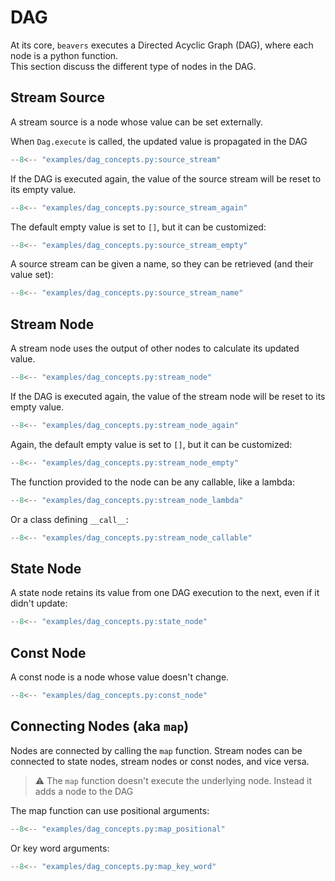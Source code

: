 
# DAG

At its core, `beavers` executes a Directed Acyclic Graph (DAG), where each node is a python function.   
This section discuss the different type of nodes in the DAG.

## Stream Source

A stream source is a node whose value can be set externally.

When `Dag.execute` is called, the updated value is propagated in the DAG

```python
--8<-- "examples/dag_concepts.py:source_stream"
```

If the DAG is executed again, the value of the source stream will be reset to its empty value.

```python
--8<-- "examples/dag_concepts.py:source_stream_again"
```

The default empty value is set to `[]`, but it can be customized:

```python
--8<-- "examples/dag_concepts.py:source_stream_empty"
```

A source stream can be given a name, so they can be retrieved (and their value set):

```python
--8<-- "examples/dag_concepts.py:source_stream_name"
```

## Stream Node

A stream node uses the output of other nodes to calculate its updated value. 

```python
--8<-- "examples/dag_concepts.py:stream_node"
```

If the DAG is executed again, the value of the stream node will be reset to its empty value.

```python
--8<-- "examples/dag_concepts.py:stream_node_again"
```

Again, the default empty value is set to `[]`, but it can be customized:
```python
--8<-- "examples/dag_concepts.py:stream_node_empty"
```

The function provided to the node can be any callable, like a lambda:
```python
--8<-- "examples/dag_concepts.py:stream_node_lambda"
```

Or a class defining `__call__`:
```python
--8<-- "examples/dag_concepts.py:stream_node_callable"
```

## State Node

A state node retains its value from one DAG execution to the next, even if it didn't update:
```python
--8<-- "examples/dag_concepts.py:state_node"
```

## Const Node

A const node is a node whose value doesn't change.
```python
--8<-- "examples/dag_concepts.py:const_node"
```

## Connecting Nodes (aka `map`)

Nodes are connected by calling the `map` function. 
Stream nodes can be connected to state nodes, stream nodes or const nodes, and vice versa.

> :warning: The `map` function doesn't execute the underlying node. 
> Instead it adds a node to the DAG

The map function can use positional arguments:

```python
--8<-- "examples/dag_concepts.py:map_positional"
```
Or key word arguments:

```python
--8<-- "examples/dag_concepts.py:map_key_word"
```
